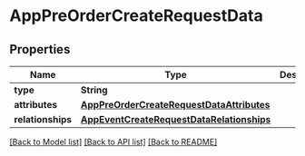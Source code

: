 # AppPreOrderCreateRequestData

## Properties
Name | Type | Description | Notes
------------ | ------------- | ------------- | -------------
**type** | **String** |  | 
**attributes** | [**AppPreOrderCreateRequestDataAttributes**](AppPreOrderCreateRequestDataAttributes.md) |  | [optional] 
**relationships** | [**AppEventCreateRequestDataRelationships**](AppEventCreateRequestDataRelationships.md) |  | 

[[Back to Model list]](../README.md#documentation-for-models) [[Back to API list]](../README.md#documentation-for-api-endpoints) [[Back to README]](../README.md)


